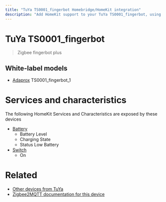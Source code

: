 ```yaml
---
title: "TuYa TS0001_fingerbot Homebridge/HomeKit integration"
description: "Add HomeKit support to your TuYa TS0001_fingerbot, using Homebridge, Zigbee2MQTT and homebridge-z2m."
---
```

<!---
This file has been GENERATED using src/docgen/docgen.ts
DO NOT EDIT THIS FILE MANUALLY!
-->
# TuYa TS0001_fingerbot
> Zigbee fingerbot plus


## White-label models
* [Adaprox](../index.md#adaprox) TS0001_fingerbot_1

# Services and characteristics
The following HomeKit Services and Characteristics are exposed by
these devices

* [Battery](../../battery.md)
  * Battery Level
  * Charging State
  * Status Low Battery
* [Switch](../../switch.md)
  * On


# Related
* [Other devices from TuYa](../index.md#tuya)
* [Zigbee2MQTT documentation for this device](https://www.zigbee2mqtt.io/devices/TS0001_fingerbot.html)